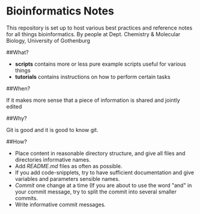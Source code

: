 Bioinformatics Notes
====================

This repository is set up to host various best practices and reference notes for all things bioinformatics.
By people at Dept. Chemistry &amp; Molecular Biology, University of Gothenburg

##What?

* **scripts** contains more or less pure example scripts useful for various things
* **tutorials** contains instructions on how to perform certain tasks

##When?


If it makes more sense that a piece of information is shared and jointly edited

##Why?


Git is good and it is good to know git.

##How?

* Place content in reasonable directory structure, and give all files and directories informative names.
* Add _README.md_ files as often as possible.
* If you add code-snipplets, try to have sufficient documentation and give variables and parameters sensible names.
* _Commit_ one change at a time (If you are about to use the word "and" in your commit message, try to split the commit into several smaller commits.
* Write informative commit messages.

